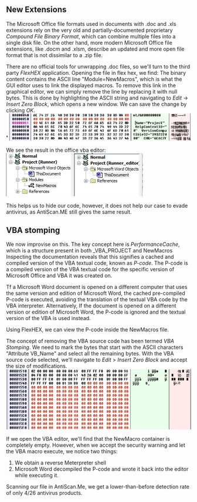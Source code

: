 ## New Extensions
The Microsoft Office file formats used in documents with .doc and .xls extensions rely on the very old and partially-documented proprietary _Compound File Binary Format_, which can combine multiple files into a single disk file.
On the other hand, more modern Microsoft Office file extensions, like .docm and .xlsm, describe an updated and more open file format that is not dissimilar to a .zip file.

There are no official tools for unwrapping .doc files, so we'll turn to the third party _FlexHEX_ application.
Opening the file in flex hex, we find:
The binary content contains the ASCII line "Module=NewMacros", which is what the GUI editor uses to link the displayed macros.
 To remove this link in the graphical editor, we can simply remove the line by replacing it with null bytes. This is done by highlighting the ASCII string and navigating to _Edit_ -> _Insert Zero Block_, which opens a new window.
 We can save the change by clicking _OK_.
 ![](../../../Screenshots/fh-zb-edt.png)

 We see the result in the office vba editor:
 ![](../../../Screenshots/vba-hide.png)

 This helps us to hide our code, however, it does not help our case to evade antivirus, as AntiScan.ME still gives the same result.

 ## VBA stomping
We now improvise on this.
The key concept here is _PerformanceCache_, which is a structure present in both _VBA_PROJECT and NewMacros
Inspecting the documentation reveals that this signifies a cached and compiled version of the VBA textual code, known as _P-code_.
The P-code is a compiled version of the VBA textual code for the specific version of
Microsoft Office and VBA it was created on.

Tf a Microsoft Word document is opened on a different computer that uses the same version and edition of Microsoft Word, the cached pre-compiled P-code is executed, avoiding the translation of the textual VBA code by the VBA interpreter.
Alternatively, If the document is opened on a different version or edition of Microsoft Word, the P-code is ignored and the textual version of the VBA is used instead.

Using FlexHEX, we can view the P-code inside the NewMacros file.

The concept of removing the VBA source code has been termed _VBA Stomping_.
We need to mark the bytes that start with the ASCII characters "Attribute VB_Name" and select all the remaining bytes.
With the VBA source code selected, we'll navigate to _Edit_ > _Insert Zero Block_ and accept the size of modifications.
![](../../../Screenshots/p-code-hide.png)

If we open the VBA editor, we'll find that the NewMacro container is completely empty.
However, when we accept the security warning and let the VBA macro execute, we notice two things:
1.  We obtain a reverse Meterpreter shell
2. Microsoft Word decompiled the P-code and wrote it back into the editor while executing it.

Scanning our file in AntiScan.Me, we get a lower-than-before detection rate of only 4/26 antivirus products.

